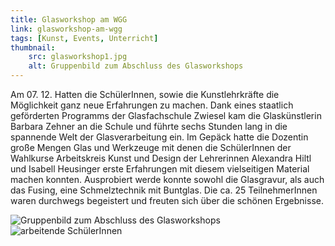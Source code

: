 ```yaml
---
title: Glasworkshop am WGG
link: glasworkshop-am-wgg
tags: [Kunst, Events, Unterricht]
thumbnail: 
    src: glasworkshop1.jpg
    alt: Gruppenbild zum Abschluss des Glasworkshops
---
```

<p>Am 07. 12. Hatten die SchülerInnen, sowie die Kunstlehrkräfte die Möglichkeit ganz neue Erfahrungen zu machen. Dank eines staatlich geförderten Programms der Glasfachschule Zwiesel kam die Glaskünstlerin Barbara Zehner an die Schule und führte sechs Stunden lang in die spannende Welt der Glasverarbeitung ein. Im Gepäck hatte die Dozentin große Mengen Glas und Werkzeuge mit denen die SchülerInnen der Wahlkurse Arbeitskreis Kunst und Design der Lehrerinnen Alexandra Hiltl und Isabell Heusinger erste Erfahrungen mit diesem vielseitigen Material machen konnten. Ausprobiert werde konnte sowohl die Glasgravur, als auch das Fusing, eine Schmelztechnik mit Buntglas. Die ca. 25 TeilnehmerInnen waren durchwegs begeistert und freuten sich über die schönen Ergebnisse. </p>

<img src="/images/glasworkshop1.jpg" alt="Gruppenbild zum Abschluss des Glasworkshops"></img>
<img src="/images/glasworkshop2.jpg" alt="arbeitende SchülerInnen"></img>
